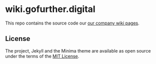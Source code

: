 # wiki.gofurther.digital

This repo contains the source code our [our company wiki pages](https://wiki.gofurther.digital).

## License

The project, Jekyll and the Minima theme are available as open source under the terms of the [MIT License](https://opensource.org/licenses/MIT).
